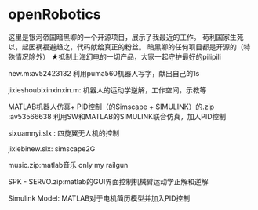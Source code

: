 # openRobotics
这里是银河帝国暗黑卿的一个开源项目，展示了我最近的工作。
苟利国家生死以，起因祸福避趋之，代码献给真正的粉丝。
暗黑卿的任何项目都是开源的（特殊情况除外）
★抵制上海幻电的一切产品，大家一起守护最好的pilipili

new.m:av52423132
利用puma560机器人写字，献出自己的1s

jixieshoubixinxinxin.m:
机器人的运动学逆解，工作空间，示教等

MATLAB机器人仿真+ PID控制（的Simscape + SIMULINK）的.zip	:av53566638
利用SW和MATLAB的SIMULINK联合仿真，加入PID控制

sixuamnyi.slx	:
四旋翼无人机的控制

jixiebinew.slx:
simscape2G

music.zip:matlab音乐 only my railgun

SPK  -  SERVO.zip:matlab的GUI界面控制机械臂运动学正解和逆解

Simulink Model:
MATLAB对于电机简历模型并加入PID控制

